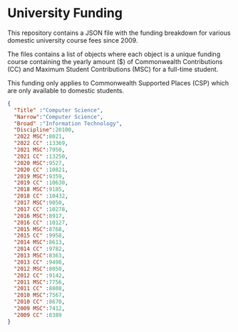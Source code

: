 # University Funding

This repository contains a JSON file with the funding breakdown for various domestic university course fees since 2009.

The files contains a list of objects where each object is a unique funding course containing the yearly amount ($) of Commonwealth Contributions (CC) and Maximum Student Contributions (MSC) for a full-time student.

This funding only applies to Commonwealth Supported Places (CSP) which are only available to domestic students.

```json
{
  "Title" :"Computer Science",
  "Narrow":"Computer Science",
  "Broad" :"Information Technology",
  "Discipline":20100,
  "2022 MSC":8021,
  "2022 CC" :13369,
  "2021 MSC":7950,
  "2021 CC" :13250,
  "2020 MSC":9527,
  "2020 CC" :10821,
  "2019 MSC":9359,
  "2019 CC" :10630,
  "2018 MSC":9185,
  "2018 CC" :10432,
  "2017 MSC":9050,
  "2017 CC" :10278,
  "2016 MSC":8917,
  "2016 CC" :10127,
  "2015 MSC":8768,
  "2015 CC" :9958,
  "2014 MSC":8613,
  "2014 CC" :9782,
  "2013 MSC":8363,
  "2013 CC" :9498,
  "2012 MSC":8050,
  "2012 CC" :9142,
  "2011 MSC":7756,
  "2011 CC" :8808,
  "2010 MSC":7567,
  "2010 CC" :8670,
  "2009 MSC":7412,
  "2009 CC" :8389
}
```
